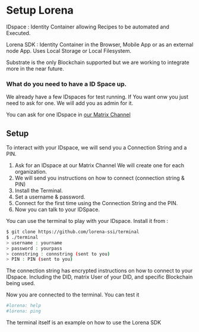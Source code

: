 # Setup Lorena

IDspace : Identity Container allowing Recipes to be automated and Executed.

Lorena SDK : Identity Container in the Browser, Mobile App or as an external node App. Uses Local Storage or Local Filesystem.

Substrate is the only Blockchain supported but we are working to integrate more in the near future.

### What do you need to have a ID Space up.

We already have a few IDspaces for test running. If You want onw you just need to ask for one. We will add you as admin for it.

You can ask for one IDspace in [our Matrix Channel](https://matrix.to/#/!euLDblFPfxcoBjSRBM:matrix.org?via=matrix.org)

## Setup

To interact with your IDspace, we will send you a Connection String and a PIN.

1. Ask for an IDspace at our Matrix Channel We will create one for each organization.
2. We will send you instructions on how to connect (connection string & PIN)
3. Install the Terminal.
4. Set a username & password.
5. Connect for the first time using the Connection String and the PIN.
6. Now you can talk to your IDSpace.

You can use the terminal to play with your IDspace. Install it from :
```bash
$ git clone https://github.com/lorena-ssi/terminal
$ ./terminal
> username : yourname
> password : yourpass
> connstring : connstring (sent to you)
> PIN : PIN (sent to you)
```

The connection string has encrypted instructions on how to connect to your IDspace. Including the DID, matrix User of your DID, and specific Blockchain being used.

Now you are connected to the terminal. You can test it

```bash
#lorena: help
#lorena: ping
```

The terminal itself is an example on how to use the Lorena SDK